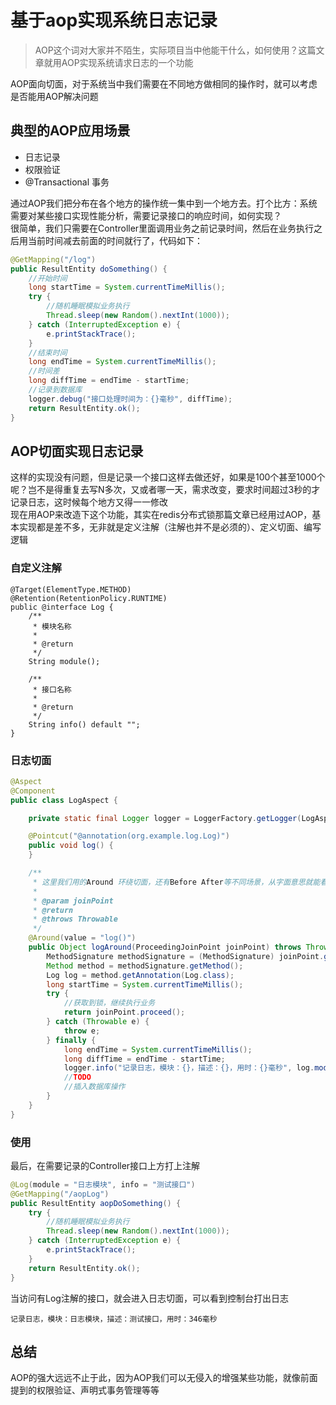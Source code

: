 # 基于aop实现系统日志记录
> AOP这个词对大家并不陌生，实际项目当中他能干什么，如何使用？这篇文章就用AOP实现系统请求日志的一个功能

AOP面向切面，对于系统当中我们需要在不同地方做相同的操作时，就可以考虑是否能用AOP解决问题

## 典型的AOP应用场景

- 日志记录
- 权限验证
- @Transactional 事务

通过AOP我们把分布在各个地方的操作统一集中到一个地方去。打个比方：系统需要对某些接口实现性能分析，需要记录接口的响应时间，如何实现？  
很简单，我们只需要在Controller里面调用业务之前记录时间，然后在业务执行之后用当前时间减去前面的时间就行了，代码如下：
```java
@GetMapping("/log")
public ResultEntity doSomething() {
    //开始时间
    long startTime = System.currentTimeMillis();
    try {
        //随机睡眠模拟业务执行
        Thread.sleep(new Random().nextInt(1000));
    } catch (InterruptedException e) {
        e.printStackTrace();
    }
    //结束时间
    long endTime = System.currentTimeMillis();
    //时间差
    long diffTime = endTime - startTime;
    //记录到数据库
    logger.debug("接口处理时间为：{}毫秒", diffTime);
    return ResultEntity.ok();
}
```
## AOP切面实现日志记录

这样的实现没有问题，但是记录一个接口这样去做还好，如果是100个甚至1000个呢？岂不是得重复去写N多次，又或者哪一天，需求改变，要求时间超过3秒的才记录日志，这时候每个地方又得一一修改  
现在用AOP来改造下这个功能，其实在redis分布式锁那篇文章已经用过AOP，基本实现都是差不多，无非就是定义注解（注解也并不是必须的）、定义切面、编写逻辑
### 自定义注解
```
@Target(ElementType.METHOD)
@Retention(RetentionPolicy.RUNTIME)
public @interface Log {
    /**
     * 模块名称
     * 
     * @return
     */
    String module();

    /**
     * 接口名称
     * 
     * @return
     */
    String info() default "";
}
```
### 日志切面
```java
@Aspect
@Component
public class LogAspect {

    private static final Logger logger = LoggerFactory.getLogger(LogAspect.class);

    @Pointcut("@annotation(org.example.log.Log)")
    public void log() {
    }

    /**
     * 这里我们用的Around 环绕切面，还有Before After等不同场景，从字面意思就能看出之间的区别了
     *
     * @param joinPoint
     * @return
     * @throws Throwable
     */
    @Around(value = "log()")
    public Object logAround(ProceedingJoinPoint joinPoint) throws Throwable {
        MethodSignature methodSignature = (MethodSignature) joinPoint.getSignature();
        Method method = methodSignature.getMethod();
        Log log = method.getAnnotation(Log.class);
        long startTime = System.currentTimeMillis();
        try {
            //获取到锁，继续执行业务
            return joinPoint.proceed();
        } catch (Throwable e) {
            throw e;
        } finally {
            long endTime = System.currentTimeMillis();
            long diffTime = endTime - startTime;
            logger.info("记录日志，模块：{}，描述：{}，用时：{}毫秒", log.module(), log.info(), diffTime);
            //TODO
            //插入数据库操作
        }
    }
}
```
### 使用
最后，在需要记录的Controller接口上方打上注解
```java
@Log(module = "日志模块", info = "测试接口")
@GetMapping("/aopLog")
public ResultEntity aopDoSomething() {
    try {
        //随机睡眠模拟业务执行
        Thread.sleep(new Random().nextInt(1000));
    } catch (InterruptedException e) {
        e.printStackTrace();
    }
    return ResultEntity.ok();
}
```
当访问有Log注解的接口，就会进入日志切面，可以看到控制台打出日志
```
记录日志，模块：日志模块，描述：测试接口，用时：346毫秒
```

## 总结
AOP的强大远远不止于此，因为AOP我们可以无侵入的增强某些功能，就像前面提到的权限验证、声明式事务管理等等